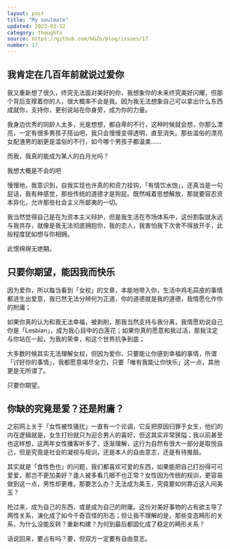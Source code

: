 ```yaml
---
layout: post
title: "My soulmate"
updated: 2023-03-12
category: thoughts
source: https://github.com/bGZo/blog/issues/17
number: 17
---
```


## 我肯定在几百年前就说过爱你

我又重新想了很久，终究无法面对美好的你，我想象你的未来终究美好闪耀，但那个背后支撑着你的人，很大概率不会是我。因为我无法想象自己可以拿出什么东西成就你，支持你，更别说站在你身旁，成为你的力量。

我身边优秀的同龄人太多，光是想想，都自卑的不行，这种时候就会想，你那么漂亮，一定有很多男孩子搭讪吧，我只会慢慢变得透明，直至消失。那些滥俗的漂亮女配渣男的剧更是滥俗的不行，如今哪个男孩子都温柔……

而我，我真的能成为某人的白月光吗？

我想大概是不会的吧

慢慢地，我意识到，自我实现也许真的和资力挂钩，「有情饮水饱」，还真当是一句屁话，我有种感觉，那些传统的道德才是狗屁。既然喊着思想解放，那就要容忍资本异化，允许那些社会主义所鄙夷的一切。

我当然觉得自己是在为资本主义辩护，但是我生活在市场体系中，这份割裂就永远与我共存，就像是我无法彻底拥抱你，我的恋人，我害怕我下次舍不得放开手，此般程度犹如想与你相拥。

此恨绵绵无绝期。

## 只要你期望，能因我而快乐

因为爱你，所以每当看到「女权」的文章，本能地带入你，生活中鸡毛蒜皮的事情都涟生出爱意，我已然无法分辨何为正道，你的道德就是我的道德，我情愿化作你的附庸；

如果你真的认为和我无法幸福，被剥削，那我当然支持与我分离，我情愿劝说自己你是「Lesbian」，成为我心目中的白莲花；如果你真的愿意和我过活，那我注定与你站在一起，为我的荣幸，和这个世界抗争到底；

大多数时候其实无法理解女权，但因为爱你，只要能让你感到幸福的事情，所谓「讨好你的事情」，我都愿意竭尽全力，只要「唯有我能让你快乐」这一点，其他更是无所谓了。

只要你期望。

## 你缺的究竟是爱？还是附庸？

之前网上关于「女性被性骚扰」一直有一个论调，它反把原因归罪于女生，他们的内在逻辑就是，女生打扮就只为迎合男人的喜好，但这其实非常狭隘；我以前甚至也这样想，这两年女性播客听多了，逐渐理解，这行为自然有很大一部分是取悦自己，但是究竟是社会的凝视与规训，还是本人的自由意志，还是有待推敲。

其实就是「食性色也」的问题，我们都喜欢可爱的东西，如果能把自己打扮得可可爱爱，那岂不更加美好？逢人被多看几眼不也正常？女性因为传统的规训，更容易做到这一点，男性却更难，那要怎么办？无法成为美玉，究竟要如何靠近这人间美玉？

抢过来，成为自己的东西，或是成为自己的附庸。这份对美好事物的占有欲主导了两性关系，演化成了如今千奇百怪的形态；但让我不理解的是，那些变态畸形的关系，为什么没能反转？重新构建？为何到最后都固化成了稳定的畸形关系？

话说回来，要占有吗？要，但双方一定要有自由意志。